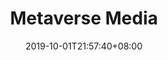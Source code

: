 ---
weight: 1
title: "Metaverse Media"
description: ""
date: 2019-10-01T21:57:40+08:00
lastmod: 2020-01-01T16:45:40+08:00
draft: false
ico: ''
navigation: ["Metaverse News","Metaverse Community","Wechat Public Platform","Weibo","Wemedia"]
hidePage: true
---